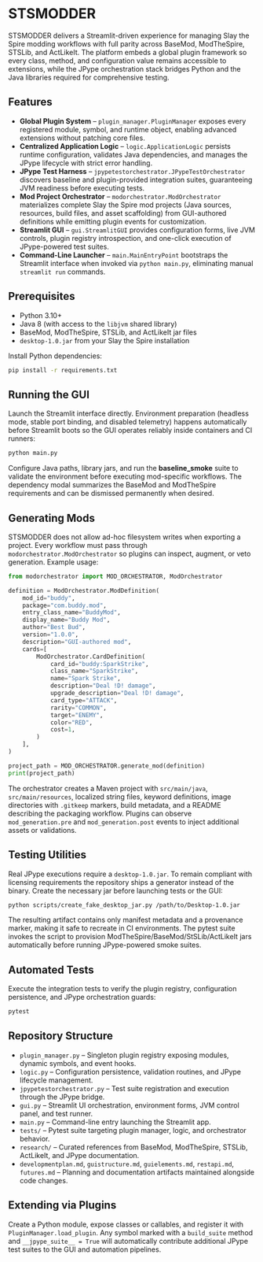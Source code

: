 # STSMODDER

STSMODDER delivers a Streamlit-driven experience for managing Slay the Spire modding workflows with full parity across BaseMod, ModTheSpire, STSLib, and ActLikeIt. The platform embeds a global plugin framework so every class, method, and configuration value remains accessible to extensions, while the JPype orchestration stack bridges Python and the Java libraries required for comprehensive testing.

## Features

- **Global Plugin System** – `plugin_manager.PluginManager` exposes every registered module, symbol, and runtime object, enabling advanced extensions without patching core files.
- **Centralized Application Logic** – `logic.ApplicationLogic` persists runtime configuration, validates Java dependencies, and manages the JPype lifecycle with strict error handling.
- **JPype Test Harness** – `jpypetestorchestrator.JPypeTestOrchestrator` discovers baseline and plugin-provided integration suites, guaranteeing JVM readiness before executing tests.
- **Mod Project Orchestrator** – `modorchestrator.ModOrchestrator` materializes complete Slay the Spire mod projects (Java sources, resources, build files, and asset scaffolding) from GUI-authored definitions while emitting plugin events for customization.
- **Streamlit GUI** – `gui.StreamlitGUI` provides configuration forms, live JVM controls, plugin registry introspection, and one-click execution of JPype-powered test suites.
- **Command-Line Launcher** – `main.MainEntryPoint` bootstraps the Streamlit interface when invoked via `python main.py`, eliminating manual `streamlit run` commands.

## Prerequisites

- Python 3.10+
- Java 8 (with access to the `libjvm` shared library)
- BaseMod, ModTheSpire, STSLib, and ActLikeIt jar files
- `desktop-1.0.jar` from your Slay the Spire installation

Install Python dependencies:

```bash
pip install -r requirements.txt
```

## Running the GUI

Launch the Streamlit interface directly. Environment preparation (headless mode, stable port binding, and disabled telemetry) happens automatically before Streamlit boots so the GUI operates reliably inside containers and CI runners:

```bash
python main.py
```

Configure Java paths, library jars, and run the **baseline_smoke** suite to validate the environment before executing mod-specific workflows. The dependency modal summarizes the BaseMod and ModTheSpire requirements and can be dismissed permanently when desired.

## Generating Mods

STSMODDER does not allow ad-hoc filesystem writes when exporting a project. Every workflow must pass through `modorchestrator.ModOrchestrator` so plugins can inspect, augment, or veto generation. Example usage:

```python
from modorchestrator import MOD_ORCHESTRATOR, ModOrchestrator

definition = ModOrchestrator.ModDefinition(
    mod_id="buddy",
    package="com.buddy.mod",
    entry_class_name="BuddyMod",
    display_name="Buddy Mod",
    author="Best Bud",
    version="1.0.0",
    description="GUI-authored mod",
    cards=[
        ModOrchestrator.CardDefinition(
            card_id="buddy:SparkStrike",
            class_name="SparkStrike",
            name="Spark Strike",
            description="Deal !D! damage",
            upgrade_description="Deal !D! damage",
            card_type="ATTACK",
            rarity="COMMON",
            target="ENEMY",
            color="RED",
            cost=1,
        )
    ],
)

project_path = MOD_ORCHESTRATOR.generate_mod(definition)
print(project_path)
```

The orchestrator creates a Maven project with `src/main/java`, `src/main/resources`, localized string files, keyword definitions, image directories with `.gitkeep` markers, build metadata, and a README describing the packaging workflow. Plugins can observe `mod_generation.pre` and `mod_generation.post` events to inject additional assets or validations.

## Testing Utilities

Real JPype executions require a `desktop-1.0.jar`. To remain compliant with licensing requirements the repository ships a generator instead of the binary. Create the necessary jar before launching tests or the GUI:

```bash
python scripts/create_fake_desktop_jar.py /path/to/Desktop-1.0.jar
```

The resulting artifact contains only manifest metadata and a provenance marker, making it safe to recreate in CI environments. The pytest suite invokes the script to provision ModTheSpire/BaseMod/StSLib/ActLikeIt jars automatically before running JPype-powered smoke suites.

## Automated Tests

Execute the integration tests to verify the plugin registry, configuration persistence, and JPype orchestration guards:

```bash
pytest
```

## Repository Structure

- `plugin_manager.py` – Singleton plugin registry exposing modules, dynamic symbols, and event hooks.
- `logic.py` – Configuration persistence, validation routines, and JPype lifecycle management.
- `jpypetestorchestrator.py` – Test suite registration and execution through the JPype bridge.
- `gui.py` – Streamlit UI orchestration, environment forms, JVM control panel, and test runner.
- `main.py` – Command-line entry launching the Streamlit app.
- `tests/` – Pytest suite targeting plugin manager, logic, and orchestrator behavior.
- `research/` – Curated references from BaseMod, ModTheSpire, STSLib, ActLikeIt, and JPype documentation.
- `developmentplan.md`, `guistructure.md`, `guielements.md`, `restapi.md`, `futures.md` – Planning and documentation artifacts maintained alongside code changes.

## Extending via Plugins

Create a Python module, expose classes or callables, and register it with `PluginManager.load_plugin`. Any symbol marked with a `build_suite` method and `__jpype_suite__ = True` will automatically contribute additional JPype test suites to the GUI and automation pipelines.

